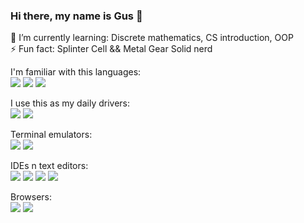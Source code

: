 ### Hi there, my name is Gus 👋
🌱 I’m currently learning: 
Discrete mathematics, CS introduction, OOP<br>
⚡ Fun fact: Splinter Cell && Metal Gear Solid nerd<br>

I'm familiar with this languages:<br>
 <img src="https://img.shields.io/badge/Python-FFD43B?style=for-the-badge&logo=python&logoColor=blue" />  <img src="https://img.shields.io/badge/C-00599C?style=for-the-badge&logo=c&logoColor=white" />  <img src="https://img.shields.io/badge/JavaScript-323330?style=for-the-badge&logo=javascript&logoColor=F7DF1E" /><br>


I use this as my daily drivers:<br>
<img src="https://img.shields.io/badge/Linux_Mint-87CF3E?style=for-the-badge&logo=linux-mint&logoColor=white" /> <img src="https://img.shields.io/badge/Arch_Linux-1793D1?style=for-the-badge&logo=arch-linux&logoColor=white"><br>


Terminal emulators:<br>
<img src="https://img.shields.io/badge/GNU%20Bash-4EAA25?style=for-the-badge&logo=GNU%20Bash&logoColor=white" /> <img src="https://img.shields.io/badge/tmux-1BB91F?style=for-the-badge&logo=tmux&logoColor=white" /> 

IDEs n text editors:<br>
<img src="https://img.shields.io/badge/NeoVim-%2357A143.svg?&style=for-the-badge&logo=neovim&logoColor=white" /> <img src="https://img.shields.io/badge/sublime_text-%23575757.svg?&style=for-the-badge&logo=sublime-text&logoColor=important" />
<img src="https://img.shields.io/badge/PyCharm-000000.svg?&style=for-the-badge&logo=PyCharm&logoColor=white" /> <img src="https://img.shields.io/badge/Visual_Studio_Code-0078D4?style=for-the-badge&logo=visual%20studio%20code&logoColor=white" /><br>


Browsers:<br>
<img src="https://img.shields.io/badge/Firefox_Browser-FF7139?style=for-the-badge&logo=Firefox-Browser&logoColor=white" /> <img src="https://img.shields.io/badge/Tor_Browser-7D4698?style=for-the-badge&logo=Tor-Browser&logoColor=white" /><br>


<!--
**dgguus/dgguus** is a ✨ _special_ ✨ repository because its `README.md` (this file) appears on your GitHub profile.
Here are some ideas to get you started:

- 🔭 I’m currently working on ...
- 👯 I’m looking to collaborate on ...
- 🤔 I’m looking for help with ...
- 💬 Ask me about ...
- 📫 How to reach me: ...
- 😄 Pronouns: ...

-->
